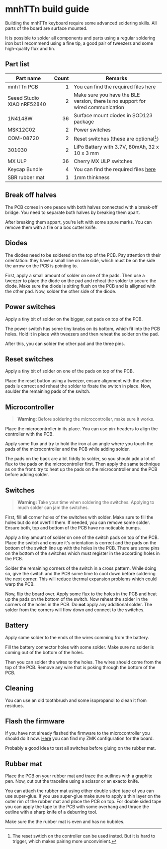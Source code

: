 # mnhTTn build guide

Building the mnhTTn keyboard require some advanced soldering skills.
All parts of the board are surface mounted.

It is possible to solder all components and parts using a regular soldering iron but I recommend using a fine tip, a good pair of tweezers and some high-quality flux and tin.


## Part list
| Part name | Count | Remarks |
| --------- | ----: | ------- |
| mnhTTn PCB | 1 | You can find the required files [here](/board/) |
| Seeed Studio XIAO nRF52840 | 2 | Make sure you have the BLE version, there is no support for wired communication |
| 1N4148W | 36 | Surface mount diodes in SOD123 package |
| MSK12C02 | 2 | Power switches |
| COM-08720 | 2 | Reset switches (these are optional[^1]) |
| 301030 | 2 | LiPo Battery with 3.7V, 80mAh, 32 x 10 x 3 mm |
| MX ULP | 36 | Cherry MX ULP switches |
| Keycap Bundle | 4 | You can find the required files [here](/keycaps/) |
| SBR rubber mat | 1 | 1mm thinkness |

[^1]: The reset swtich on the controller can be used insted. But it is hard to trigger, which makes pairing more unconvinient.

## Break off halves
The PCB comes in one peace with both halves connected with a break-off bridge.
You need to separate both halves by breaking them apart.

After breaking them appart, you're left with some spure marks.
You can remove them with a file or a box cutter knife.

## Diodes
The diodes need to be soldered on the top of the PCB.
Pay attention th their orientation: they have a small line on one side, which must be on the side the arrow on the PCB is pointing to.

First, apply a small amount of solder on one of the pads.
Then use a tweezer to place the diode on the pad and reheat the solder to secure the diode.
Make sure the diode is sitting flush on the PCB and is alligned with the other pad.
Now, solder the other side of the diode.

## Power switches
Apply a tiny bit of solder on the bigger, out pads on top of the PCB.

The power switch has some tiny knobs on its bottom, which fit into the PCB holes.
Hold it in place with tweezers and then reheat the solder on the pad.

After this, you can solder the other pad and the three pins.

## Reset switches
Apply a tiny bit of solder on one of the pads on top of the PCB.

Place the reset button using a tweezer, ensure alignment with the other pads is correct and reheat the solder to fixate the switch in place.
Now, soulder the remaining pads of the switch.

## Microcontroller
> **Warning:** Before soldering the microcontroller, make sure it works.

Place the microcontroller in its place.
You can use pin-headers to align the controller with the PCB.

Apply some flux and try to hold the iron at an angle where you touch the pads of the microcontroller and the PCB while adding solder.

The pads on the back are a bit fiddly to solder, so you should add a lot of flux to the pads on the microcontroller first.
Then apply the same technique as on the front: try to heat up the pads on the microcontroller and the PCB before adding solder.

## Switches
> **Warning:** Take your time when soldering the switches.
> Applying to much solder can jam the switches.

First, fill all corner holes of the switches with solder.
Make sure to fill the holes but do not overfill them.
If needed, you can remove some solder.
Ensure both, top and bottom of the PCB have no noticable bumps.

Apply a tiny amount of solder on one of the switch pads on top of the PCB.
Place the switch and ensure it's orientation is correct and the pads on the bottom of the switch line up with the holes in the PCB.
There are some pins on the bottom of the switches which must register in the according holes in the PCB.

Solder the remaining corners of the switch in a cross pattern.
While doing so, give the switch and the PCB some time to cool down before soldering the next corner.
This will reduce thermal expansion problems which could warp the PCB.

Now, flip the board over.
Apply some flux to the holes in the PCB and heat up the pads on the bottom of the switch.
Now reheat the solder in the corners of the holes in the PCB.
Do **not** apply any additional solder.
The solder from the corners will flow down and connect to the switches.

## Battery
Apply some solder to the ends of the wires comming from the battery.

Fill the battery connector holes with some solder.
Make sure no solder is coming out of the bottom of the holes.

Then you can solder the wires to the holes. The wires should come from the top of the PCB.
Remove any wire that is poking through the bottom of the PCB.

## Cleaning
You can use an old toothbrush and some isopropanol to clean it from residues.

## Flash the firmware
If you have not already flashed the firmware to the microcontroller you should do it now.
[Here](https://github.com/fooker/mnhttn-zmk) you can find my ZMK configuration for the board.

Probably a good idea to test all switches before gluing on the rubber mat.

## Rubber mat
Place the PCB on your rubber mat and trace the outlines with a graphite pen.
Now, cut out the traceline using a scissor or an exacto knife.

You can attach the rubber mat using either double sided tape of you can use super-glue.
If you use super-glue make sure to apply a thin layer on the outer rim of the rubber mat and place the PCB on top.
For double sided tape you can apply the tape to the PCB with some overhang and thrace the outline with a sharp knife of a deburring tool.

Make sure the the rubber mat is even and has no bubbles.

